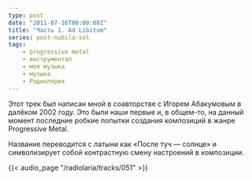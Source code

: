 ```yaml
---
type: post
date: "2011-07-16T00:00:00Z"
title: "Часть 1. Ad Libitum"
series: post-nubila-sol
tags:
    - progressive metal
    - инструментал
    - моя музыка
    - музыка
    - Радиолярия
---
```


Этот трек был написан мной в соавторстве с Игорем Абакумовым в далёком 2002 году. Это были наши первые и, в общем-то, на данный момент последние робкие попытки создания композиций в жанре Progressive Metal.

Название переводится с латыни как «После туч — солнце» и символизирует собой контрастную смену настроений в композиции.

<!--more-->

{{< audio_page "/radiolaria/tracks/051" >}}
